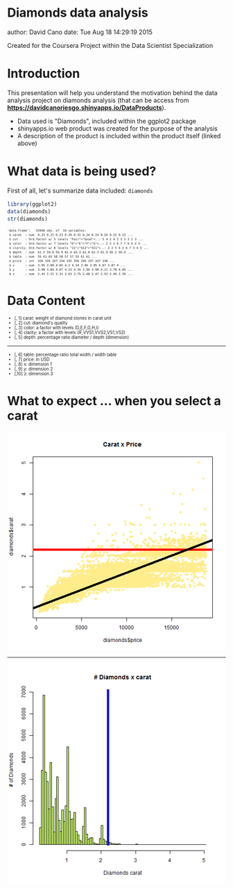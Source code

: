 Diamonds data analysis
========================================================

author: David Cano
date: Tue Aug 18 14:29:19 2015


Created for the Coursera Project within the Data Scientist Specialization

Introduction
========================================================

This presentation will help you understand the motivation behind the data analysis project on diamonds analysis (that can be access from **https://davidcanoriesgo.shinyapps.io/DataProducts**).

- Data used is "Diamonds", included within the ggplot2 package
- shinyapps.io web product was created for the purpose of the analysis
- A description of the product is included within the product itself (linked above)

What data is being used?
========================================================

First of all, let's summarize data included: `diamonds`


```r
library(ggplot2)
data(diamonds)
str(diamonds)
```
<small><small><small>

```
'data.frame':	53940 obs. of  10 variables:
 $ carat  : num  0.23 0.21 0.23 0.29 0.31 0.24 0.24 0.26 0.22 0.23 ...
 $ cut    : Ord.factor w/ 5 levels "Fair"<"Good"<..: 5 4 2 4 2 3 3 3 1 3 ...
 $ color  : Ord.factor w/ 7 levels "D"<"E"<"F"<"G"<..: 2 2 2 6 7 7 6 5 2 5 ...
 $ clarity: Ord.factor w/ 8 levels "I1"<"SI2"<"SI1"<..: 2 3 5 4 2 6 7 3 4 5 ...
 $ depth  : num  61.5 59.8 56.9 62.4 63.3 62.8 62.3 61.9 65.1 59.4 ...
 $ table  : num  55 61 65 58 58 57 57 55 61 61 ...
 $ price  : int  326 326 327 334 335 336 336 337 337 338 ...
 $ x      : num  3.95 3.89 4.05 4.2 4.34 3.94 3.95 4.07 3.87 4 ...
 $ y      : num  3.98 3.84 4.07 4.23 4.35 3.96 3.98 4.11 3.78 4.05 ...
 $ z      : num  2.43 2.31 2.31 2.63 2.75 2.48 2.47 2.53 2.49 2.39 ...
```
</small></small></small>

Data Content
========================================================


<small><small>
- [, 1]  carat: weight of diamond stones in carat unit
- [, 2]	 cut: diamond's quality
- [, 3]	 color: a factor with levels (D,E,F,G,H,I)
- [, 4]	 clarity: a factor with levels (IF,VVS1,VVS2,VS1,VS2)
- [, 5]	 depth: percentage ratio diameter / depth (dimension)

</small></small>

***

<small><small>
- [, 6]	 table: percentage ratio total width / width table
- [, 7]	 price: in USD
- [, 8]	 x: dimension 1
- [, 9]	 y: dimension 2
- [,10]	 z: dimension 3

</small></small>

What to expect ... when you select a carat
========================================================


![plot of chunk unnamed-chunk-3](DataProductProject-figure/unnamed-chunk-3-1.png) 
 
 ***     
      
![plot of chunk unnamed-chunk-4](DataProductProject-figure/unnamed-chunk-4-1.png) 

